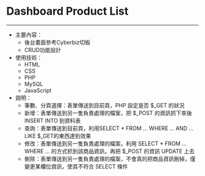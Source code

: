 # Dashboard Product List
---
* 主要內容： 
  * 後台畫面參考Cyberbiz切板
  * CRUD功能設計 
* 使用技術： 
  * HTML 
  * CSS
  * PHP 
  * MySQL
  * JavaScript
* 說明：
  * 筆數、分頁選擇：表單傳送到目前頁，PHP 設定是否 $_GET 的狀況 
  * 新增：表單傳送到另一隻負責處理的檔案，把 $_POST 的資訊抓下來後 INSERT INTO 到資料表
  * 查詢：表單傳送到目前頁，利用SELECT * FROM … WHERE … AND … LIKE $_GET的東西達到效果
  * 修改：表單傳送到另一隻負責處理的檔案，利用 SELECT * FROM ... WHERE ... 的方式抓到該商品資訊，再把 $_POST 的資訊 UPDATE 上去
  * 刪除：表單傳送到另一隻負責處理的檔案，不會真的把商品資訊刪掉，僅變更某欄位資訊，使其不符合 SELECT 條件
